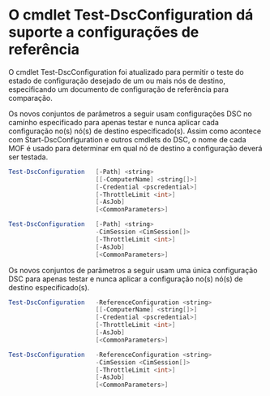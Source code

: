 # O cmdlet Test-DscConfiguration dá suporte a configurações de referência

O cmdlet Test-DscConfiguration foi atualizado para permitir o teste do estado de configuração desejado de um ou mais nós de destino, especificando um documento de configuração de referência para comparação.

Os novos conjuntos de parâmetros a seguir usam configurações DSC no caminho especificado para apenas testar e nunca aplicar cada configuração no(s) nó(s) de destino especificado(s). Assim como acontece com Start-DscConfiguration e outros cmdlets do DSC, o nome de cada MOF é usado para determinar em qual nó de destino a configuração deverá ser testada. 

```PowerShell
Test-DscConfiguration   [-Path] <string> 
                        [[-ComputerName] <string[]>] 
                        [-Credential <pscredential>] 
                        [-ThrottleLimit <int>] 
                        [-AsJob] 
                        [<CommonParameters>]

Test-DscConfiguration   [-Path] <string> 
                        -CimSession <CimSession[]> 
                        [-ThrottleLimit <int>] 
                        [-AsJob] 
                        [<CommonParameters>]
```

Os novos conjuntos de parâmetros a seguir usam uma única configuração DSC para apenas testar e nunca aplicar a configuração no(s) nó(s) de destino especificado(s). 

```PowerShell
Test-DscConfiguration   -ReferenceConfiguration <string> 
                        [[-ComputerName] <string[]>]
                        [-Credential <pscredential>] 
                        [-ThrottleLimit <int>] 
                        [-AsJob] 
                        [<CommonParameters>]

Test-DscConfiguration   -ReferenceConfiguration <string> 
                        -CimSession <CimSession[]> 
                        [-ThrottleLimit <int>] 
                        [-AsJob] 
                        [<CommonParameters>]
```


<!--HONumber=Mar16_HO5-->


